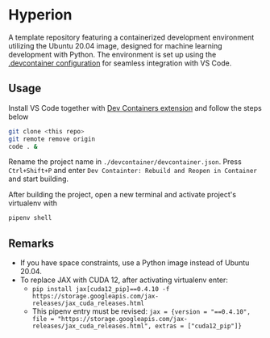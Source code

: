 # Hyperion

A template repository featuring a containerized development environment utilizing the Ubuntu 20.04 image, designed for machine learning development with Python. The environment is set up using the [.devcontainer configuration](https://code.visualstudio.com/docs/devcontainers/containers) for seamless integration with VS Code.

## Usage

Install VS Code together with [Dev Containers extension](https://marketplace.visualstudio.com/items?itemName=ms-vscode-remote.remote-containers) and follow the steps below

```bash
git clone <this repo>
git remote remove origin
code . &
```

Rename the project name in `./devcontainer/devcontainer.json`. Press `Ctrl+Shift+P` and enter `Dev Containter: Rebuild and Reopen in Container` and start building.

After building the project, open a new terminal and activate project's virtualenv with

```bash
pipenv shell
```

## Remarks

* If you have space constraints, use a Python image instead of Ubuntu 20.04.
* To replace JAX with CUDA 12, after activating virtualenv enter:
  * `pip install jax[cuda12_pip]==0.4.10 -f https://storage.googleapis.com/jax-releases/jax_cuda_releases.html`
  * This pipenv entry must be revised: `jax = {version = "==0.4.10", file = "https://storage.googleapis.com/jax-releases/jax_cuda_releases.html", extras = ["cuda12_pip"]}`

